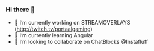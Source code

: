 ### Hi there 👋

- 🔭 I’m currently working on STREAMOVERLAYS <My Twitch>(http://twitch.tv/portaalgaming)
- 🌱 I’m currently learning Angular
- 👯 I’m looking to collaborate on ChatBlocks @Instafluff

<!--
**daanbreur/daanbreur** is a ✨ _special_ ✨ repository because its `README.md` (this file) appears on your GitHub profile.

Here are some ideas to get you started:

- 🔭 I’m currently working on ...
- 🌱 I’m currently learning ...
- 👯 I’m looking to collaborate on ...
- 🤔 I’m looking for help with ...
- 💬 Ask me about ...
- 📫 How to reach me: ...
- 😄 Pronouns: ...
- ⚡ Fun fact: ...
-->
